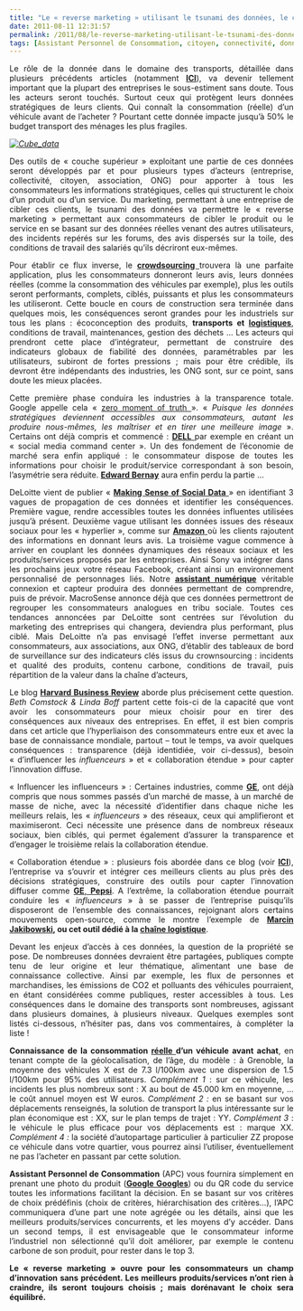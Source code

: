 ```yaml
---
title: "Le « reverse marketing » utilisant le tsunami des données, le consommateur reprend la main – quelles conséquences dans le domaine des transports ?"
date: 2011-08-11 12:31:57
permalink: /2011/08/le-reverse-marketing-utilisant-le-tsunami-des-donnees-le-consommateur-reprend-la-main-quelles-conseq.html
tags: [Assistant Personnel de Consommation, citoyen, connectivité, donnée data, données réelles, Efficacité énergétique, Energie, General Electric, google, internet, management de la mobilité, marchandises, marketing individualisé, open innovation, open source, partage de données, sousveillance, TED, véhicule propre]
---
```


<p style="text-align: justify">Le rôle de la donnée dans le domaine des transports, détaillée dans plusieurs précédents articles (notamment <strong><a href="https://gabrielplassat.github.io/transportsdufutur/2010/09/metanote-tdf-7-la-donnee-enjeu-strategique-des-mobilites-multimodales-quelles-perspectives.html" target="_blank">ICI</a></strong>), va devenir tellement important que la plupart des entreprises le sous-estiment sans doute. Tous les acteurs seront touchés. Surtout ceux qui protègent leurs données stratégiques de leurs clients. Qui connaît la consommation (réelle) d’un véhicule avant de l’acheter ? Pourtant cette donnée impacte jusqu’à 50% le budget transport des ménages les plus fragiles.</p> <p style="text-align: justify"><em><a href="https://gabrielplassat.github.io/transportsdufutur/wp-content/uploads/sites/6/old/6a0120a66d2ad4970b0153909a8161970b-pi.jpg"><img alt="Cube_data" border="0" class="asset  asset-image at-xid-6a0120a66d2ad4970b0153909a8161970b image-full" src="/wp-content/uploads/sites/6/old/6a0120a66d2ad4970b0153909a8161970b-800wi.jpg" title="Cube_data" /></a> <br /> </em></p>  <!--more-->   <p style="text-align: justify">Des outils de « couche supérieur » exploitant une partie de ces données seront développés par et pour plusieurs types d’acteurs (entreprise, collectivité, citoyen, association, ONG) pour apporter à tous les consommateurs les informations stratégiques, celles qui structurent le choix d’un produit ou d’un service. Du marketing, permettant à une entreprise de cibler ces clients, le tsunami des données va permettre le « reverse marketing » permettant aux consommateurs de cibler le produit ou le service en se basant sur des données réelles venant des autres utilisateurs, des incidents repérés sur les forums, des avis dispersés sur la toile, des conditions de travail des salariés qu’ils décriront eux-mêmes.</p> <p style="text-align: justify">Pour établir ce flux inverse, le <strong><a href="http://fr.wikipedia.org/wiki/Crowdsourcing" target="_blank">crowdsourcing </a></strong>trouvera là une parfaite application, plus les consommateurs donneront leurs avis, leurs données réelles (comme la consommation des véhicules par exemple), plus les outils seront performants, complets, ciblés, puissants et plus les consommateurs les utiliseront. Cette boucle en cours de construction sera terminée dans quelques mois, les conséquences seront grandes pour les industriels sur tous les plans : écoconception des produits, <strong>transports et <a href="https://gabrielplassat.github.io/transportsdufutur/2010/04/supply-chain-meter-un-agregateur-dindicateur.html" target="_blank">logistiques</a></strong>, conditions de travail, maintenances, gestion des déchets ... Les acteurs qui prendront cette place d’intégrateur, permettant de construire des indicateurs globaux de fiabilité des données, paramétrables par les utilisateurs, subiront de fortes pressions ; mais pour être crédible, ils devront être indépendants des industries, les ONG sont, sur ce point, sans doute les mieux placées.</p> <p style="text-align: justify">Cette première phase conduira les industries à la transparence totale. Google appelle cela « <a href="http://knowledge.wharton.upenn.edu/article.cfm?articleid=2825">zero moment of truth </a>». « <em>Puisque les données stratégiques deviennent accessibles aux consommateurs, autant les produire nous-mêmes, les maîtriser et en tirer une meilleure image</em> ». Certains ont déjà compris et commencé : <a href="https://gabrielplassat.github.io/transportsdufutur/2010/12/social-media-listening-command-center.html" target="_blank"><strong>DELL</strong> </a>par exemple en créant un « social media command center ». Un des fondement de l’économie de marché sera enfin appliqué : le consommateur dispose de toutes les informations pour choisir le produit/service correspondant à son besoin, l’asymétrie sera réduite. <strong><a href="http://www.amazon.fr/Propaganda-Comment-manipuler-lopinion-democratie/dp/2355220018" target="_blank">Edward Bernay</a></strong> aura enfin perdu la partie …</p> <p style="text-align: justify">DeLoitte vient de publier « <a href="http://www.deloitte.com/view/en_US/us/Insights/Browse-by-Content-Type/deloitte-review/f7e9ceb3b2741310VgnVCM1000001a56f00aRCRD.htm" target="_blank"><strong>Making Sense of Social Data</strong> </a>» en identifiant 3 vagues de propagation de ces données et identifier les conséquences. Première vague, rendre accessibles toutes les données influentes utilisées jusqu’à présent. Deuxième vague utilisant les données issues des réseaux sociaux pour les « hyperlier », comme sur <a href="https://gabrielplassat.github.io/transportsdufutur/2011/08/lavenir-de-lenergie-dans-les-transports-amazon-energy-service.html" target="_blank"><strong>Amazon</strong> </a>où les clients rajoutent des informations en donnant leurs avis. La troisième vague commence à arriver en couplant les données dynamiques des réseaux sociaux et les produits/services proposés par les entreprises. Ainsi Sony va intégrer dans les prochains jeux votre réseau Facebook, créant ainsi un environnement personnalisé de personnages liés. Notre <strong><a href="https://gabrielplassat.github.io/transportsdufutur/2010/11/metanote-tdf-10-nous-etions-nous-sommes-et-nous-serons-des-cyborgs-lassistant-personnel-de-mobilite.html" target="_blank">assistant numérique</a></strong> véritable connexion et capteur produira des données permettant de comprendre, puis de prévoir. MacroSense annonce déjà que ces données permettront de regrouper les consommateurs analogues en tribu sociale. Toutes ces tendances annoncées par DeLoitte sont centrées sur l’évolution du marketing des entreprises qui changera, deviendra plus performant, plus ciblé. Mais DeLoitte n’a pas envisagé l’effet inverse permettant aux consommateurs, aux associations, aux ONG, d’établir des tableaux de bord de surveillance sur des indicateurs clés issus du crownsourcing : incidents et qualité des produits, contenu carbone, conditions de travail, puis répartition de la valeur dans la chaîne d’acteurs,</p> <p style="text-align: justify">Le blog <strong><a href="http://blogs.hbr.org/cs/2011/08/business_customers_are_digital.html">Harvard Business Review</a></strong> aborde plus précisement cette question. <em>Beth Comstock & Linda Boff</em> partent cette fois-ci de la capacité que vont avoir les consommateurs pour mieux choisir pour en tirer des conséquences aux niveaux des entreprises. En effet, il est bien compris dans cet article que l’hyperliaison des consommateurs entre eux et avec la base de connaissance mondiale, partout – tout le temps, va avoir quelques conséquences : transparence (déjà identidiée, voir ci-dessus), besoin « d’influencer les <em>influenceurs</em> » et « collaboration étendue » pour capter l’innovation diffuse.</p> <p style="text-align: justify">« Influencer les influenceurs » : Certaines industries, comme <strong><a href="https://gabrielplassat.github.io/transportsdufutur/2010/11/general-electric-se-prepare-a-devenir-le-leader-mondial-en-matiere-de-mobilite-electrique.html" target="_blank">GE</a></strong>, ont déjà compris que nous sommes passés d’un marché de masse, à un marché de masse de niche, avec la nécessité d’identifier dans chaque niche les meilleurs relais, les « <em>influenceurs</em> » des réseaux, ceux qui amplifieront et maximiseront. Ceci nécessite une présence dans de nombreux réseaux sociaux, bien ciblés, qui permet également d’assurer la transparence et d’engager le troisième relais la collaboration étendue.</p> <p style="text-align: justify">« Collaboration étendue » : plusieurs fois abordée dans ce blog (voir <strong><a href="https://gabrielplassat.github.io/transportsdufutur/2010/12/quand-le-citoyen-consommateur-devient-coproducteur-aujourdhui-des-disques-des-meubles-et-demain-.html" target="_blank">ICI</a></strong>), l’entreprise va s’ouvrir et intégrer ces meilleurs clients au plus près des décisions stratégiques, construire des outils pour capter l’innovation diffuser comme <a href="https://gabrielplassat.github.io/transportsdufutur/2010/11/innovation-collective-des-reseaux-a-laide-du-prive-quelles-consequences.html" target="_blank"><strong>GE</strong>, <strong>Pepsi</strong></a>. A l’extrême, la collaboration étendue pourrait conduire les « <em>influenceurs</em> » à se passer de l’entreprise puisqu’ils disposeront de l’ensemble des connaissances, rejoignant alors certains mouvements open-source, comme le montre l’exemple de <strong><a href="https://gabrielplassat.github.io/transportsdufutur/2011/05/ultra-low-cost-open-source-la-voie-.html" target="_blank">Marcin Jakibowski</a>, ou cet outil dédié à la <a href="https://gabrielplassat.github.io/transportsdufutur/2010/12/quand-la-chaine-logistique-devient-transparente.html" target="_blank">chaîne logistique</a></strong>.</p> <p style="text-align: justify">Devant les enjeux d’accès à ces données, la question de la propriété se pose. De nombreuses données devraient être partagées, publiques compte tenu de leur origine et leur thématique, alimentant une base de connaissance collective. Ainsi par exemple, les flux de personnes et marchandises, les émissions de CO2 et polluants des véhicules pourraient, en étant considérées comme publiques, rester accessibles à tous. Les conséquences dans le domaine des transports sont nombreuses, agissant dans plusieurs domaines, à plusieurs niveaux. Quelques exemples sont listés ci-dessous, n’hésiter pas, dans vos commentaires, à compléter la liste !</p> <p style="text-align: justify"><strong>Connaissance de la consommation <a href="https://gabrielplassat.github.io/transportsdufutur/2010/06/garmin-ecoroute-ce-nest-quun-debut-vers-plus-de-transparence.html" target="_blank">réelle </a>d’un véhicule avant achat</strong>, en tenant compte de la géolocalisation, de l’âge, du modèle : à Grenoble, la moyenne des véhicules X est de 7.3 l/100km avec une dispersion de 1.5 l/100km pour 95% des utilisateurs. <em>Complément 1</em> : sur ce véhicule, les incidents les plus nombreux sont : X au bout de 45.000 km en moyenne, … le coût annuel moyen est W euros. <em>Complément 2 :</em> en se basant sur vos déplacements renseignés, la solution de transport la plus intéressante sur le plan économique est : XX, sur le plan temps de trajet : YY. <em>Complément 3</em> : le véhicule le plus efficace pour vos déplacements est : marque XX. <em>Complément 4 :</em> la société d’autopartage particulier à particulier ZZ propose ce véhicule dans votre quartier, vous pourrez ainsi l’utiliser, éventuellement ne pas l’acheter en passant par cette solution.</p> <p style="text-align: justify"><strong>Assistant Personnel de Consommation</strong> (APC) vous fournira simplement en prenant une photo du produit (<strong><a href="https://gabrielplassat.github.io/transportsdufutur/2009/12/google-googles-comment-lacte-dachat-pourrait-etre-bouleverse.html" target="_blank">Google Googles</a></strong>) ou du QR code du service toutes les informations facilitant la décision. En se basant sur vos critères de choix prédéfinis (choix de critères, hiérarchisation des critères…), l’APC communiquera d’une part une note agrégée ou les détails, ainsi que les meilleurs produits/services concurrents, et les moyens d’y accéder. Dans un second temps, il est envisageable que le consommateur informe l’industriel non sélectionné qu’il doit améliorer, par exemple le contenu carbone de son produit, pour rester dans le top 3.</p> <p style="text-align: justify"><strong>Le « reverse marketing » ouvre pour les consommateurs un champ d’innovation sans précédent. Les meilleurs produits/services n’ont rien à craindre, ils seront toujours choisis ; mais dorénavant le choix sera équilibré.</strong></p>
